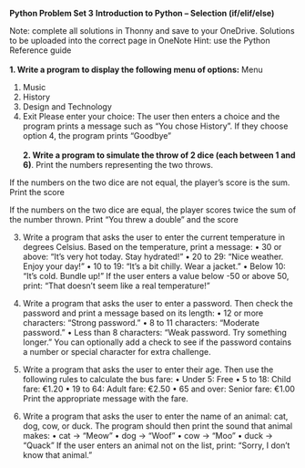 **Python Problem Set 3**
**Introduction to Python – Selection (if/elif/else)**

Note: complete all solutions in Thonny and save to your OneDrive. Solutions to be uploaded into the correct page in OneNote
Hint: use the Python Reference guide\
\
**1.	Write a program to display the following menu of options:**
Menu
1.	Music
2.	History
3.	Design and Technology
4.	Exit
Please enter your choice:
The user then enters a choice and the program prints a message such as “You chose History”. If they choose option 4, the program prints “Goodbye”
\
\
**2.	Write a program to simulate the throw of 2 dice (each between 1 and 6)**.
  Print the numbers representing the two throws.

If the numbers on the two dice are not equal, the player’s score is the sum. Print the score

If the numbers on the two dice are equal, the player scores twice the sum of the number thrown. Print “You threw a double” and the score








3.	Write a program that asks the user to enter the current temperature in degrees Celsius.
Based on the temperature, print a message:
•	30 or above: “It’s very hot today. Stay hydrated!”
•	20 to 29: “Nice weather. Enjoy your day!”
•	10 to 19: “It’s a bit chilly. Wear a jacket.”
•	Below 10: “It’s cold. Bundle up!”
If the user enters a value below -50 or above 50, print: “That doesn’t seem like a real temperature!”

4. Write a program that asks the user to enter a password.
Then check the password and print a message based on its length:
•	12 or more characters: “Strong password.”
•	8 to 11 characters: “Moderate password.”
•	Less than 8 characters: “Weak password. Try something longer.”
You can optionally add a check to see if the password contains a number or special character for extra challenge.


5.	Write a program that asks the user to enter their age.
Then use the following rules to calculate the bus fare:
•	Under 5: Free
•	5 to 18: Child fare: €1.20
•	19 to 64: Adult fare: €2.50
•	65 and over: Senior fare: €1.00
Print the appropriate message with the fare.


6.	Write a program that asks the user to enter the name of an animal:
cat, dog, cow, or duck.
The program should then print the sound that animal makes:
•	cat → “Meow”
•	dog → “Woof”
•	cow → “Moo”
•	duck → “Quack”
If the user enters an animal not on the list, print:
“Sorry, I don’t know that animal.”



